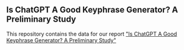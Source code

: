 ## Is ChatGPT A Good Keyphrase Generator? A Preliminary Study
This repository contains the data for our report ["Is ChatGPT A Good Keyphrase Generator? A Preliminary Study"](https://arxiv.org/abs/2303.13001)
